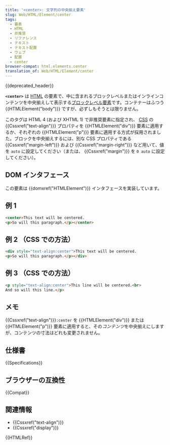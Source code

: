 ```yaml
---
title: '<center>: 文字列の中央揃え要素'
slug: Web/HTML/Element/center
tags:
  - 要素
  - HTML
  - 非推奨
  - リファレンス
  - テキスト
  - テキスト配置
  - ウェブ
  - 配置
  - center
browser-compat: html.elements.center
translation_of: Web/HTML/Element/center
---
```


{{deprecated_header}}

**`<center>`** は [HTML](/ja/docs/Web/HTML) の要素で、中に含まれるブロックレベルまたはインラインコンテンツを中央揃えして表示する[ブロックレベル要素](/ja/docs/Web/HTML/Block-level_elements)です。コンテナーはふつう {{HTMLElement("body")}} ですが、必ずしもそうとは限りません。

このタグは HTML 4 (および XHTML 1) で非推奨要素に指定され、 [CSS](/ja/docs/Web/CSS) の {{Cssxref("text-align")}} プロパティを {{HTMLElement("div")}} 要素に適用するか、それぞれの {{HTMLElement("p")}} 要素に適用する方式が採用されました。ブロックを中央揃えするには、別な CSS プロパティである {{Cssxref("margin-left")}} および {{Cssxref("margin-right")}} など用いて、値を `auto` に設定してください（または、 {{Cssxref("margin")}} を `0 auto` に設定してください）。

## DOM インタフェース

この要素は {{domxref("HTMLElement")}} インタフェースを実装しています。

## 例 1

```html
<center>This text will be centered.
<p>So will this paragraph.</p></center>
```

## 例 2 （CSS での方法）

```html
<div style="text-align:center">This text will be centered.
<p>So will this paragraph.</p></div>
```

## 例 3 （CSS での方法）

```html
<p style="text-align:center">This line will be centered.<br>
And so will this line.</p>
```

## メモ

{{Cssxref("text-align")}}`:center` を {{HTMLElement("div")}} または {{HTMLElement("p")}} 要素に適用すると、その*コンテンツ*を中央揃えにしますが、コンテンツの寸法はどれも変更されません。

## 仕様書

{{Specifications}}

## ブラウザーの互換性

{{Compat}}

## 関連情報

- {{Cssxref("text-align")}}
- {{Cssxref("display")}}

{{HTMLRef}}
